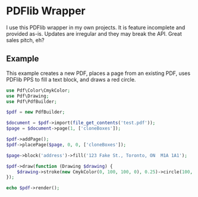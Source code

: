 # PDFlib Wrapper

I use this PDFlib wrapper in my own projects. It is feature incomplete and provided as-is. Updates are irregular and they may break the API. Great sales pitch, eh?

## Example

This example creates a new PDF, places a page from an existing PDF, uses PDFlib PPS to fill a text block, and draws a red circle.

```php
use Pdf\Color\CmykColor;
use Pdf\Drawing;
use Pdf\PdfBuilder;

$pdf = new PdfBuilder;

$document = $pdf->import(file_get_contents('test.pdf'));
$page = $document->page(1, ['cloneBoxes']);

$pdf->addPage();
$pdf->placePage($page, 0, 0, ['cloneBoxes']);

$page->block('address')->fill('123 Fake St., Toronto, ON  M1A 1A1');

$pdf->draw(function (Drawing $drawing) {
    $drawing->stroke(new CmykColor(0, 100, 100, 0), 0.25)->circle(100, 100, 50)->paintStroke();
});

echo $pdf->render();
```
